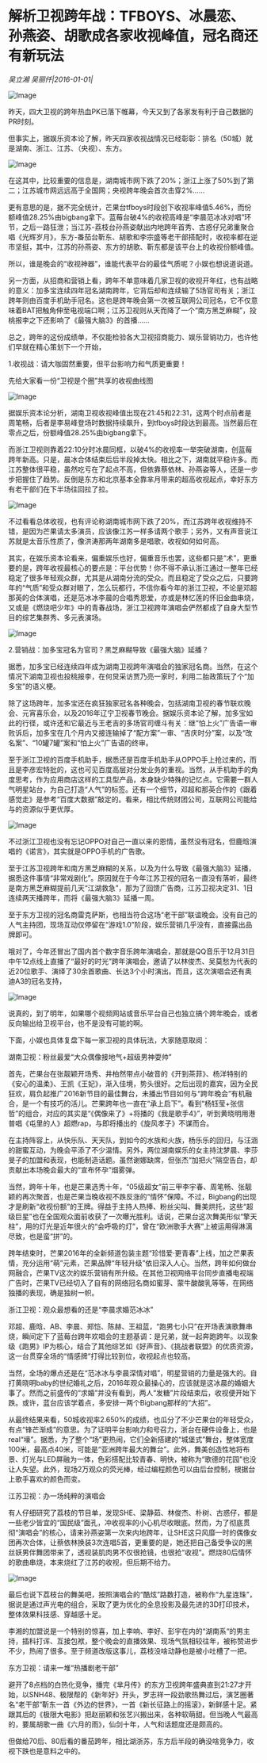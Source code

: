 # 解析卫视跨年战：TFBOYS、冰晨恋、孙燕姿、胡歌成各家收视峰值，冠名商还有新玩法

*吴立湘 吴丽仟|2016-01-01|*

![Image](http://static.ylzbl.com/uploads/ueditor/php/upload/image/20171010/1507645020985574.jpeg)

昨天，四大卫视的跨年热血PK已落下帷幕，今天又到了各家发有利于自己数据的PR时刻。

但事实上，据娱乐资本论了解，昨天四家收视战情况已经彰彰：排名（50城）就是湖南、浙江、江苏、（央视）、东方。

![Image](http://si1.go2yd.com/get-image/0HN2W3eGoPA)

在这其中，比较重要的信息是，湖南城市网下跌了20%；浙江上涨了50%到了第二；江苏城市网远远高于全国网；央视跨年晚会首次击穿2%……

更有意思的是，据不完全统计，芒果台tfboys时段创下收视率峰值5.46%，而份额峰值28.25%由bigbang拿下。蓝莓台破4%的收视高峰是“李晨范冰冰对唱”环节，之后一路狂泄；当江苏-荔枝台孙燕姿献出内地跨年首秀、古惑仔兄弟重聚合唱《光辉岁月》，东方-番茄台靳东、胡歌和李宗盛等老干部搭配时，收视率都在逆市坚挺，其中，江苏的孙燕姿、东方的胡歌、靳东都是该平台上的收视份额峰值。

所以，谁是晚会的“收视神器”，谁能代表平台的最佳气质呢？小娱也想说道说道。

另一方面，从招商和营销上看，跨年不单意味着几家卫视的收视开年红，也有战略的意义：加多宝连续四年冠名湖南跨年，它背后却和连续输了5场官司有关；浙江跨年则由百度手机助手冠名。这也是跨年晚会第一次被互联网公司冠名，它不仅意味着BAT把触角伸至电视端口啊；江苏卫视则从天而降了一个“南方黑芝麻糊”，投桃报李之下还影响了《最强大脑3》的首播……

总之，跨年的这份成绩单，不仅能检验各大卫视招商能力、娱乐营销功力，也许他们早就在精心策划下一个开始，

1.收视战：请大咖固然重要，但平台影响力和气质更重要！

先给大家看一份“卫视是个圈”共享的收视曲线图

![Image](http://si1.go2yd.com/get-image/0HN2WB9FdnE)

据娱乐资本论分析，湖南卫视收视峰值出现在21:45和22:31，这两个时点前者是周笔畅，后者是李易峰登场时数据持续飙升，到tfboys时段达到最高。当然最后在零点之后，份额峰值28.25%由bigbang拿下。

而浙江卫视则靠着22:10分时冰晨同框，以破4%的收视率一举突破湖南，创蓝莓跨年新高。只是，晨冰合体结束后后半段掉太快。相比之下，湖南就平稳许多。而江苏整体很平稳，虽然吃亏在了起点不高，但依靠蔡依林、孙燕姿等人，还是一步步把握住了趋势。反倒是东方和北京基本全靠芈月带来的超高收视起点，幸好东方有老干部们在下半场往回拉了拉。

![Image](http://si1.go2yd.com/get-image/0HN2WDMzPhQ)

不过看看总体收视，也有评论称湖南城市网下跌了20%，而江苏跨年收视维持不错，是因为芒果请太多演员，应该像江苏一样多请两个歌手；另外，又有声音说江苏就是太音乐性质了，像洪涛那两年湖南多是唱歌，收视如何如何高。

其实，在娱乐资本论看来，偏重娱乐也好，偏重音乐也罢，这些都只是“术”，更重要的是，跨年收视最核心的要点是：平台优势！你不得不承认浙江通过一整年已经稳定了很多年轻观众群，尤其是从湖南分流的受众。而且稳定了受众之后，只要跨年的“气质”和受众群对眼了，怎么玩都行，不信你看今年的浙江卫视，不论是邓超那英的合体演唱，还是范冰冰李晨的合唱秀恩爱，亦或是林忆莲的怀旧金曲串烧，又或是《燃烧吧少年》中的青春战场，浙江卫视跨年演唱会俨然都成了自身大型节目的综艺集群秀、多元表演场。

![Image](http://si1.go2yd.com/get-image/0HN2W9Drc7k)

2.营销战：加多宝冠名为官司？黑芝麻糊导致《最强大脑》延播？

据悉，加多宝已经连续四年成为湖南卫视跨年演唱会的独家冠名商。当然，在这个情况下湖南卫视也投桃报李，在何炅采访贾乃亮一家时，利用二胎政策玩了个“加多宝”的语义梗。

除了这场跨年，加多宝还在疯狂独家冠名各种晚会，包括湖南卫视的春节联欢晚会、元宵喜乐会，以及2016年辽宁卫视春节晚会。据娱乐资本论了解，加多宝如此的行径，或许还和它最近与王老吉的多场官司缠斗有关：继“怕上火”广告语一审败诉后，加多宝在几个月内又接连输掉了“配方案”一审、“吉庆时分”案，以及“改名案”、“10罐7罐”案和“怕上火”广告语的终审。

至于浙江卫视的百度手机助手，据悉还是百度手机助手从OPPO手上抢过来的，而且是李彦宏特批的，这也可见百度高层对分发业务的重视。当然，从手机助手的角度思考，作为应用商店这样的工具型产品，本身缺少特殊的记忆点。它需要一群人气明星站台，为自己打造“人气”的标签。还有一个细节，邓超和那英合作的《跟着感觉走》是参考“百度大数据”敲定的。看来，相比传统财团公司，互联网公司能给与的资源似乎更优厚。

![Image](http://si1.go2yd.com/get-image/0HN2W7pijAm)

不过浙江卫视也没有忘记OPPO对自己一直以来的恩情，虽然没有冠名，但鹿晗演唱的《诺言》，其实就是OPPO手机的广告歌。

至于江苏卫视跨年和南方黑芝麻糊的关系，以及为什么导致《最强大脑3》延播，据悉这件事情“非常戏剧化”。原因就在于今年江苏卫视的冠名一直没有落听，最终是南方黑芝麻糊提前几天“江湖救急”，那为了回馈广告商，江苏卫视决定31、1日连续两天播跨年，而将《最强大脑3》延播一周。

至于东方卫视的冠名商雷克萨斯，也相当符合这场“老干部”联谊晚会。没有自己的人气主持团，现场互动仅停留在“游戏1.0”阶段，娱乐营销几乎没有，直接露出品牌即可。

哦对了，今年还冒出了国内首个数字音乐跨年演唱会，那就是QQ音乐于12月31日中午12点线上直播了“最好的时光”跨年演唱会，邀请了以林俊杰、吴莫愁为代表的近20位歌手、演绎了30余首歌曲、长达3个小时演出。而且，这次演唱会还有奥迪A3的冠名支持，

![Image](http://si1.go2yd.com/get-image/0HN2W3WJOL2)

说真的，到了明年，如果哪个视频网站或音乐平台自己也独立搞个跨年晚会，或者反向输出给卫视平台，也不是没有可能的啊。

下面，小娱也具体复盘下每一家卫视的具体玩法，大家随意取阅：

湖南卫视：粉丝最爱“大众偶像接地气+超级男神耍帅”

首先，芒果台在张靓颖开场秀、井柏然带点小破音的《开到茶菲》、杨洋特别的《安心的温柔》、王凯《王妃》，渐入佳境，势头很好。之后出现的嘉宾，因为全民狂欢，肩负起推广2016新节目的最佳舞台，未播出节目如何与“跨年晚会”有机融合，是一个有技巧的活儿。芒果跨年也一直在“承上启下”。看到“杨钰莹+张信哲”的组合，对应的其实是“《偶像来了》+将播的《我是歌手4》”，听到黄晓明用港普唱《屯里的人》超燃rap，与即将播出的《旋风孝子》不谋而合。

在主持阵容上，从快乐队、天天队，到如今的水族和火族，杨乐乐的回归，与汪涵的甜蜜互动，为晚会平添了不少温情。另外，两位湖南娱乐的女主持沈梦晨、李莎旻子的加盟和表现，也能制造话题。虽然谢娜缺席，但张杰“加把火”隔空告白，却贡献出本场晚会最大的“宣布怀孕”烟雾弹。

当然，跨年十年，也是芒果选秀十年，“05级超女”前三甲李宇春、周笔畅、张靓颖的再次聚首，也是芒果当晚收视不跌反涨的“情怀”保障。不过，Bigbang的出现才是刷新“收视份额”的王牌。得益于主持人热捧、粉丝尖叫、舞美烘托，这些“超级巨星”也在全国观众面前收获了一次曝光胜利。话说，芒果台这次舞美形似“擎天柱”，用的灯光是近年很火的“会呼吸的灯”，曾在“欧洲歌手大赛”上被运用得淋漓尽致，也是蛮“拼”的。

跨年结束时，芒果2016年的全新频道包装主题“珍惜爱·更青春”上线，加之芒果表情，充分运用“萌”元素，芒果品牌“年轻升级”依旧深入人心。当然，跨年如何做台网融合，芒果TV这次的娱乐营销有所升级。在其他卫视网络平台同步直播电视端广告时，芒果TV已经切入了自有的网络冠名商如蜜芽、蒙牛酸酸乳等等，在网络独播的表现，确是独树一帜。

浙江卫视：观众最想看的还是“李晨求婚范冰冰”

邓超、鹿晗、AB、李晨、郑恺、陈赫、王祖蓝，“跑男七小只”在开场表演歌舞串烧，瞬间定下了蓝莓台跨年欢唱会的主题基调：是兄弟，就一起奔跑跨年。以现象级《跑男》IP为核心，结合了其他综艺如《好声音》、《挑战者联盟》的优质资源，这一台贯穿全场的“情感牌”打得比较到位，收视起点也较高。

当然，全场的爆点还是在“范冰冰与李晨深情对唱”，明星营销的力量是强大的。自打黄晓明baby的世纪婚礼之后，2016年观众最操心的，应该就是这冰晨的婚姻大事了。然而之前盛传的“求婚”并没有看到，两人“发糖”片段结束后，收视便开始下跌。或许，蓝台应该学着点，多安排一两个Bigbang那样的“大招”。

从最终结果来看，50城收视率2.650%的成绩，也瓜分了不少芒果台的年轻受众，有点“锋芒渐成”的意思。为了证明平台影响力和号召力，浙台在硬件设备上，也是real“壕”。据悉，为了整个“场”更热闹，它们全新搭建的“城堡式”舞台，整体宽度100米，最高点40米，可能是“亚洲跨年最大的舞台”。此外，舞美创造性地将布景、灯光与LED屏融为一体，色彩搭配比较青春、明快，被称为“歌德的花园”也没让人失望。此外，现场2万观众的荧光棒，经过编程颜色可以由后台控制，根据台上歌手喜欢的颜色而变。

江苏卫视：办一场纯粹的演唱会

有人仔细研究了荔枝的节目单，发现SHE、梁静茹、林俊杰、朴树、古惑仔，都是一些老少皆宜的“国民级”面孔，冲收视率的小心机尽收眼底。然而，为了彻底贯彻“演唱会”的核心，请来孙燕姿第一次来内地跨年，让SHE这只风靡一时的偶像女团再次合体，让蔡依林换装3次连唱5首，更重要的是，她还把自己备受争议的黑丝妖男伴舞团带来了，透视装肌肉男不仅很抢镜，也很抢“收视”。燃烧80后情怀的歌曲串烧，本来烧红了江苏的收视，但后期不给力。

![Image](http://si1.go2yd.com/get-image/0HN2W6eMKyO)

最后也说下荔枝台的舞美吧，按照演唱会的“酷炫”路数打造，被称作“九星连珠”，据说是通过声光电的组合，采取了更为优化的全息投影及最先进的3D打印技术，整体效果科技感、穿越感十足。

李湘的加盟说是一个特别的惊喜，加上李响、李好、彭宇在内的“湖南系“的男主持，插科打诨、互接包袱，整个晚会的直播效果、现场气氛相较往年，被称赞进步不少，热闹了很多。至于频道改版这事儿，荔枝没啥动静也是被小吐槽了一把。

东方卫视：请来一堆“热播剧老干部”

避开了8点档的白热化竞争，播完《芈月传》的东方卫视跨年盛典直到21:27才开始，以SNH48、极限帮的《新年好》开头，罗志祥一段劲歌热舞过后，演艺圈著名“老干部”靳东一首《外边的世界》，一首《新长征路上的摇滚》，新鲜感十足。紧跟其后的《极限大电影》把赵丽颖和张艺兴搬出来，各种软萌甜。但当晚人气最高的，要属胡歌一曲《六月的雨》，仙剑十年，人气和话题度还是颇高的。

但做给70后、80后看的番茄跨年，相比湖浙苏，东方后半段的确没啥竞争力，收视下跌也是意料之中的。

